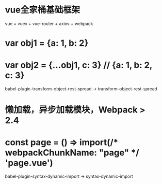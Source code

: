 # vue全家桶基础框架
vue + vuex + vue-router + axios + webpack

# var obj1 = {a: 1, b: 2}
# var obj2 = {...obj1, c: 3} // {a: 1, b: 2, c: 3}
babel-plugin-transform-object-rest-spread -> transform-object-rest-spread

# 懒加载，异步加载模块，Webpack > 2.4
# const page = () => import(/* webpackChunkName: "page" */ 'page.vue')
babel-plugin-syntax-dynamic-import -> syntax-dynamic-import
